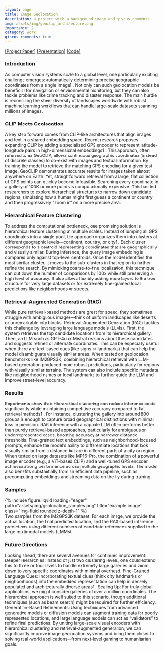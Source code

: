 ```yaml
---
layout: page
title: Image Geolocation
description: a project with a background image and giscus comments
img: assets/img/geoclip_architecture.png
importance: 2
category: work
giscus_comments: true
---
```


[[Project Paper]](assets/pdf/CV_project_image_geolocation_final.pdf) [[Presentation]](assets/pdf/Image-Geolocation.pdf) [[Code]](https://github.com/satyachillale/g3-gg)

### Introduction


As computer vision systems scale to a global level, one particularly exciting challenge emerges: automatically determining precise geographic coordinates from a single image1
. Not only can such geolocation models be beneficial for navigation or environmental monitoring, but they can also tackle problems like crime tracking and disaster response. The main hurdle is reconciling the sheer diversity of landscapes worldwide with robust machine learning workflows that can handle large-scale datasets spanning millions of images.

### CLIP Meets Geolocation


A key step forward comes from CLIP-like architectures that align images and text in a shared embedding space. Recent research proposes expanding CLIP by adding a specialized GPS encoder to represent latitude-longitude pairs in high-dimensional embeddings1
. This approach, often referred to as GeoCLIP, allows continuous geographic coordinates (instead of discrete classes) to co-exist with images and textual information. By training the model to retrieve the matching GPS encoding for a given test image, GeoCLIP demonstrates accurate results for images taken almost anywhere on Earth.
Yet, straightforward retrieval from a large, flat collection of GPS points can quickly become infeasible. Searching every coordinate in a gallery of 100K or more points is computationally expensive. This has led researchers to explore hierarchical structures to narrow down candidate regions, simulating how a human might first guess a continent or country and then progressively “zoom in” on a more precise area.

### Hierarchical Feature Clustering


To address the computational bottleneck, one promising solution is hierarchical feature clustering at multiple scales. Instead of lumping all GPS coordinates into a single pool, the approach organizes them into clusters at different geographic levels—continent, country, or city1
. Each cluster corresponds to a centroid representing coordinates that are geographically and visually similar. During inference, the query image embedding is compared only against top-level centroids. Once the model identifies the most similar cluster, it moves to the sub-clusters in that region to further refine the search.
By mimicking coarse-to-fine localization, this technique can cut down the number of comparisons by 100x while still preserving a high level of accuracy. It also allows flexibly adding more layers to the tree structure for very large datasets or for extremely fine-grained local predictions like neighborhoods or streets.

### Retrieval-Augmented Generation (RAG)


While pure retrieval-based methods are great for speed, they sometimes struggle with ambiguous images—think of uniform landscapes like deserts or unremarkable city blocks. Retrieval-Augmented Generation (RAG) tackles this challenge by leveraging large language models (LLMs). First, the system retrieves the top candidate locations from its hierarchical gallery. Then, an LLM such as GPT-4o or Mistral reasons about these candidates and suggests refined or alternate coordinates. This can be especially useful when there are text-based cues (like signs or landmarks) that can help the model disambiguate visually similar areas.
When tested on geolocation benchmarks like IM2GPS3K, combining hierarchical retrieval with LLM-based generation produced more robust predictions, particularly for regions with visually similar terrains. The system can also include specific metadata like neighborhood names or local landmarks to further guide the LLM and improve street-level accuracy.

### Results


Experiments show that:
Hierarchical clustering can reduce inference costs significantly while maintaining competitive accuracy compared to flat retrieval methods1
. For instance, clustering the gallery into around 800 groups is enough to capture broad geographical distinctions with minimal loss in precision.
RAG inference with a capable LLM often performs better than purely retrieval-based approaches, particularly for ambiguous or underrepresented cases, boosting accuracy at narrower distance thresholds.
Fine-grained text embeddings, such as neighborhood-focused prompts, enhance the model’s ability to differentiate locations that look visually similar from a distance but are in different parts of a city or region.
When tested on large datasets like MP16-Pro, the combination of a powerful image encoder (e.g., a ViT-based CLIP) and a well-tuned GPS encoder achieves strong performance across multiple geographic levels. The model also benefits substantially from an efficient data pipeline, such as precomputing embeddings and streaming data on the fly during training.

### Samples

<div class="row">
    <div class="col-sm mt-3 mt-md-0">
        {% include figure.liquid loading="eager" path="assets/img/geolocation_samples.png" title="example image" class="img-fluid rounded z-depth-1" %}
    </div>
</div>

<div class="caption">
    Two samples from the IM2GPS3K dataset. For each image, we provide the actual location, the final
predicted location, and the RAG-based inference predictions using different numbers of candidate references supplied to the large multimodal models (LMMs).

</div>

### Future Directions


Looking ahead, there are several avenues for continued improvement:
Deeper Hierarchies: Instead of just two clustering levels, one could extend this to three or four levels to handle extremely large galleries and zoom down to very specific coordinates with minimal overhead.
Fine-Grained Language Cues: Incorporating textual clues (think city landmarks or neighborhoods) into the embedded representation can help in densely populated and architecturally diverse areas1
.
Scaling Up: For truly global applications, we might consider galleries of over a million coordinates. The hierarchical approach is well suited to this scenario, though additional techniques (such as beam search) might be required for further efficiency.
Generation-Based Refinements: Using techniques from advanced generative models or diffusion models can augment training data for poorly represented locations, and large language models can act as “validators” to refine final predictions.
By uniting large-scale visual encoders with hierarchical clustering and retrieval-augmented generation, we can significantly improve image geolocation systems and bring them closer to solving real-world applications—from next-level gaming to humanitarian goals.